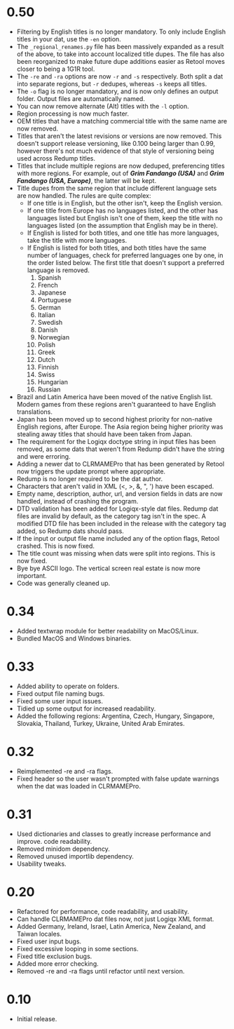 # 0.50
- Filtering by English titles is no longer mandatory. To only include English
  titles in your dat, use the `-en` option.
- The `_regional_renames.py` file has been massively expanded as a result of
  the above, to take into account localized title dupes. The file has also
  been reorganized to make future dupe additions easier as Retool moves closer
  to being a 1G1R tool.
- The `-re` and `-ra` options are now `-r` and `-s` respectively. Both split a
  dat into separate regions, but `-r` dedupes, whereas `-s` keeps all titles.
- The `-o` flag is no longer mandatory, and is now only defines an output
  folder. Output files are automatically named.
- You can now remove alternate (Alt) titles with the `-l` option.
- Region processing is now much faster.
- OEM titles that have a matching commercial title with the same name are now
  removed.
- Titles that aren't the latest revisions or versions are now removed. This
  doesn't support release versioning, like 0.100 being larger than 0.99,
  however there's not much evidence of that style of versioning being used
  across Redump titles.
- Titles that include multiple regions are now deduped, preferencing titles
  with more regions. For example, out of **_Grim Fandango (USA)_** and
  **_Grim Fandango (USA, Europe)_**, the latter will be kept.
- Title dupes from the same region that include different language sets are now
  handled. The rules are quite complex:
  - If one title is in English, but the other isn't, keep the English version.
  - If one title from Europe has no languages listed, and the other has
    languages listed but English isn't one of them, keep the title with no
    languages listed (on the assumption that English may be in there).
  - If English is listed for both titles, and one title has more languages,
    take the title with more languages.
  - If English is listed for both titles, and both titles have the same number
    of languages, check for preferred languages one by one, in the order listed
    below. The first title that doesn't support a preferred language is removed.
    1. Spanish
    1. French
    1. Japanese
    1. Portuguese
    1. German
    1. Italian
    1. Swedish
    1. Danish
    1. Norwegian
    1. Polish
    1. Greek
    1. Dutch
    1. Finnish
    1. Swiss
    1. Hungarian
    1. Russian
- Brazil and Latin America have been moved of the native English list. Modern
  games from these regions aren't guaranteed to have English translations.
- Japan has been moved up to second highest priority for non-native English
  regions, after Europe. The Asia region being higher priority was stealing
  away titles that should have been taken from Japan.
- The requirement for the Logiqx doctype string in input files has been
  removed, as some dats that weren't from Redump didn't have the string and
  were erroring.
- Adding a newer dat to CLRMAMEPro that has been generated by Retool now
  triggers the update prompt where appropriate.
- Redump is no longer required to be the dat author.
- Characters that aren't valid in XML (<, >, &, ", ') have been escaped.
- Empty name, description, author, url, and version fields in dats are now
  handled, instead of crashing the program.
- DTD validation has been added for Logiqx-style dat files. Redump dat files
  are invalid by default, as the category tag isn't in the spec. A modified DTD
  file has been included in the release with the category tag added, so Redump
  dats should pass.
- If the input or output file name included any of the option flags, Retool
  crashed. This is now fixed.
- The title count was missing when dats were split into regions. This is now fixed.
- Bye bye ASCII logo. The vertical screen real estate is now more important.
- Code was generally cleaned up.

# 0.34
- Added textwrap module for better readability on MacOS/Linux.
- Bundled MacOS and Windows binaries.

# 0.33
- Added ability to operate on folders.
- Fixed output file naming bugs.
- Fixed some user input issues.
- Tidied up some output for increased readability.
- Added the following regions: Argentina, Czech, Hungary, Singapore, Slovakia,
  Thailand, Turkey, Ukraine, United Arab Emirates.

# 0.32
- Reimplemented -re and -ra flags.
- Fixed header so the user wasn't prompted with false update warnings when the
  dat was loaded in CLRMAMEPro.

# 0.31
- Used dictionaries and classes to greatly increase performance and improve.
  code readability.
- Removed minidom dependency.
- Removed unused importlib dependency.
- Usability tweaks.

# 0.20
- Refactored for performance, code readability, and usability.
- Can handle CLRMAMEPro dat files now, not just Logiqx XML format.
- Added Germany, Ireland, Israel, Latin America, New Zealand, and Taiwan
  locales.
- Fixed user input bugs.
- Fixed excessive looping in some sections.
- Fixed title exclusion bugs.
- Added more error checking.
- Removed -re and -ra flags until refactor until next version.

# 0.10
- Initial release.